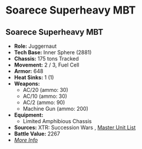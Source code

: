 # Soarece Superheavy MBT 

## Soarece Superheavy MBT 

- **Role:** Juggernaut 
- **Tech Base:** Inner Sphere (2881) 
- **Chassis:** 175 tons Tracked 
- **Movement:** 2 / 3, Fuel Cell 
- **Armor:** 648 
- **Heat Sinks:** 1 (1) 
- **Weapons:** 
  - AC/20 (ammo: 30) 
  - AC/10 (ammo: 30) 
  - AC/2 (ammo: 90) 
  - Machine Gun (ammo: 200) 
- **Equipment:** 
  - Limited Amphibious Chassis 
- **Sources:** XTR: Succession Wars , [Master Unit List](http://masterunitlist.info/Unit/Details/5778) 
- **Battle Value:** 2267 
- [*More Info*](soarece_superheavy_mbt/soarece_superheavy_mbt.md) 

